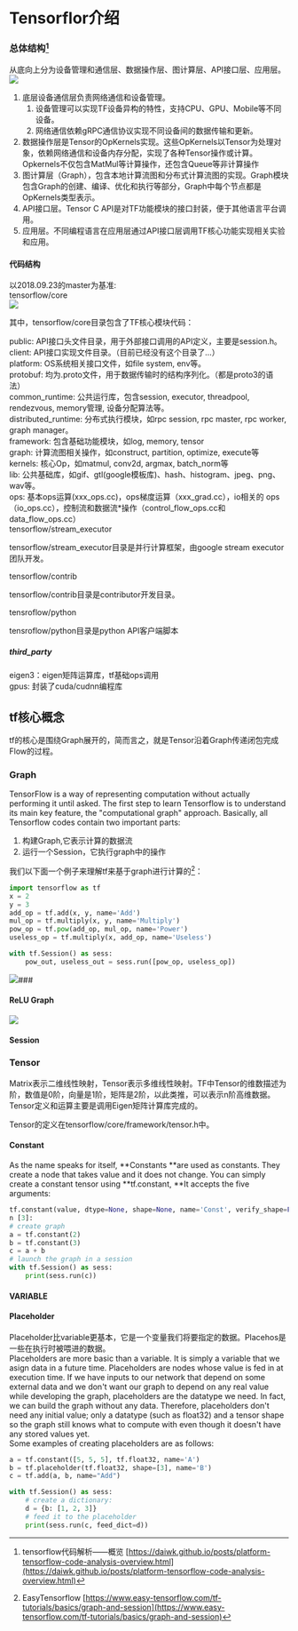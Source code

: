 # Tensorflor介绍

### 总体结构[^1]

从底向上分为设备管理和通信层、数据操作层、图计算层、API接口层、应用层。  
![](/assets/tensorflow_framework.png)  
1. 底层设备通信层负责网络通信和设备管理。  
   1. 设备管理可以实现TF设备异构的特性，支持CPU、GPU、Mobile等不同设备。  
   2. 网络通信依赖gRPC通信协议实现不同设备间的数据传输和更新。  
2. 数据操作层是Tensor的OpKernels实现。这些OpKernels以Tensor为处理对象，依赖网络通信和设备内存分配，实现了各种Tensor操作或计算。Opkernels不仅包含MatMul等计算操作，还包含Queue等非计算操作  
3. 图计算层（Graph），包含本地计算流图和分布式计算流图的实现。Graph模块包含Graph的创建、编译、优化和执行等部分，Graph中每个节点都是OpKernels类型表示。  
4. API接口层。Tensor C API是对TF功能模块的接口封装，便于其他语言平台调用。  
5. 应用层。不同编程语言在应用层通过API接口层调用TF核心功能实现相关实验和应用。

#### 代码结构

以2018.09.23的master为基准:  
tensorflow/core  
![](/assets/tensorflow_code_code.png)

其中，tensorflow/core目录包含了TF核心模块代码：

public: API接口头文件目录，用于外部接口调用的API定义，主要是session.h。  
client: API接口实现文件目录。（目前已经没有这个目录了…）  
platform: OS系统相关接口文件，如file system, env等。  
protobuf: 均为.proto文件，用于数据传输时的结构序列化。（都是proto3的语法）  
common\_runtime: 公共运行库，包含session, executor, threadpool, rendezvous, memory管理, 设备分配算法等。  
distributed\_runtime: 分布式执行模块，如rpc session, rpc master, rpc worker, graph manager。  
framework: 包含基础功能模块，如log, memory, tensor  
graph: 计算流图相关操作，如construct, partition, optimize, execute等  
kernels: 核心Op，如matmul, conv2d, argmax, batch\_norm等  
lib: 公共基础库，如gif、gtl\(google模板库\)、hash、histogram、jpeg、png、wav等。  
ops: 基本ops运算\(xxx\_ops.cc\)，ops梯度运算（xxx\_grad.cc），io相关的       ops（io\_ops.cc），控制流和数据流\*操作（control\_flow\_ops.cc和data\_flow\_ops.cc）  
tensorflow/stream\_executor

tensorflow/stream\_executor目录是并行计算框架，由google stream executor团队开发。

tensorflow/contrib

tensorflow/contrib目录是contributor开发目录。

tensroflow/python

tensroflow/python目录是python API客户端脚本

##### third\_party

eigen3：eigen矩阵运算库，tf基础ops调用  
gpus: 封装了cuda/cudnn编程库

## tf核心概念

tf的核心是围绕Graph展开的，简而言之，就是Tensor沿着Graph传递闭包完成Flow的过程。

### Graph

TensorFlow is a way of representing computation without actually performing it until asked. The first step to learn Tensorflow is to understand its main key feature, the "computational graph" approach. Basically, all Tensorflow codes contain two important parts:  
1. 构建Graph,它表示计算的数据流  
2. 运行一个Session，它执行graph中的操作

我们以下面一个例子来理解tf来基于graph进行计算的[^2]：

```py
import tensorflow as tf
x = 2
y = 3
add_op = tf.add(x, y, name='Add')
mul_op = tf.multiply(x, y, name='Multiply')
pow_op = tf.pow(add_op, mul_op, name='Power')
useless_op = tf.multiply(x, add_op, name='Useless')

with tf.Session() as sess:
    pow_out, useless_out = sess.run([pow_op, useless_op])
```

![](/assets/tf_graph_ex1.png)\#\#\#

#### ReLU Graph

![](/assets/Graph_ReLU.png)

#### Session

### Tensor

Matrix表示二维线性映射，Tensor表示多维线性映射。TF中Tensor的维数描述为阶，数值是0阶，向量是1阶，矩阵是2阶，以此类推，可以表示n阶高维数据。  
Tensor定义和运算主要是调用Eigen矩阵计算库完成的。

Tensor的定义在tensorflow/core/framework/tensor.h中。

#### Constant

As the name speaks for itself, **Constants  **are used as constants. They create a node that takes value and it does not change. You can simply create a constant tensor using  **tf.constant, **It accepts the five arguments:  

```py
tf.constant(value, dtype=None, shape=None, name='Const', verify_shape=False)
n [3]:
# create graph
a = tf.constant(2)
b = tf.constant(3)
c = a + b
# launch the graph in a session
with tf.Session() as sess:
    print(sess.run(c))
```

#### VARIABLE

#### Placeholder

Placeholder比variable更基本，它是一个变量我们将要指定的数据。Placehos是一些在执行时被喂进的数据。  
Placeholders are more basic than a variable. It is simply a variable that we asign data in a future time. Placeholders are nodes whose value is fed in at execution time. If we have inputs to our network that depend on some external data and we don't want our graph to depend on any real value while developing the graph, placeholders are the datatype we need. In fact, we can build the graph without any data. Therefore, placeholders don't need any initial value; only a datatype \(such as float32\) and a tensor shape so the graph still knows what to compute with even though it doesn't have any stored values yet.  
Some examples of creating placeholders are as follows:

```py
a = tf.constant([5, 5, 5], tf.float32, name='A')
b = tf.placeholder(tf.float32, shape=[3], name='B')
c = tf.add(a, b, name="Add")

with tf.Session() as sess:
    # create a dictionary:
    d = {b: [1, 2, 3]}
    # feed it to the placeholder
    print(sess.run(c, feed_dict=d))
```

[^1]: tensorflow代码解析——概览  [https://daiwk.github.io/posts/platform-tensorflow-code-analysis-overview.html](https://daiwk.github.io/posts/platform-tensorflow-code-analysis-overview.html)  

[^2]: EasyTensorflow [https://www.easy-tensorflow.com/tf-tutorials/basics/graph-and-session](https://www.easy-tensorflow.com/tf-tutorials/basics/graph-and-session)

